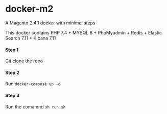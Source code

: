 # docker-m2
A Magento 2.4.1 docker with minimal steps

This docker contains PHP 7.4 + MYSQL 8 + PhpMyadmin + Redis + Elastic Search 7.11 + Kibana 7.11

#### Step 1
Git clone the repo

#### Step 2
Run ```docker-compose up -d```

#### Step 3
Run the comamnd ```sh run.sh```
